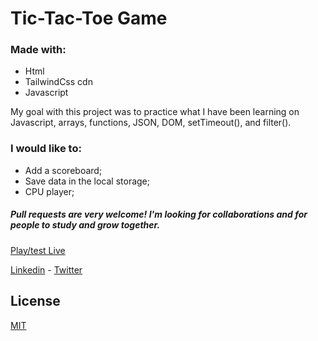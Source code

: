 # Tic-Tac-Toe Game 

### Made with:
- Html
- TailwindCss cdn
- Javascript

My goal with this project was to practice what I have been learning on Javascript, arrays, functions, JSON, DOM, setTimeout(), and filter(). 
 
### I would like to:
- Add a scoreboard;
- Save data in the local storage;
- CPU player; 


##### Pull requests are very welcome! I'm looking for collaborations and for people to study and grow together.

[Play/test Live](tic-tac-toe-game-pi.vercel.app)

[Linkedin](https://www.linkedin.com/in/miguelmpsilva/) - 
[Twitter](https://twitter.com/Miguelmpsilva)


## License
[MIT](https://choosealicense.com/licenses/mit/)